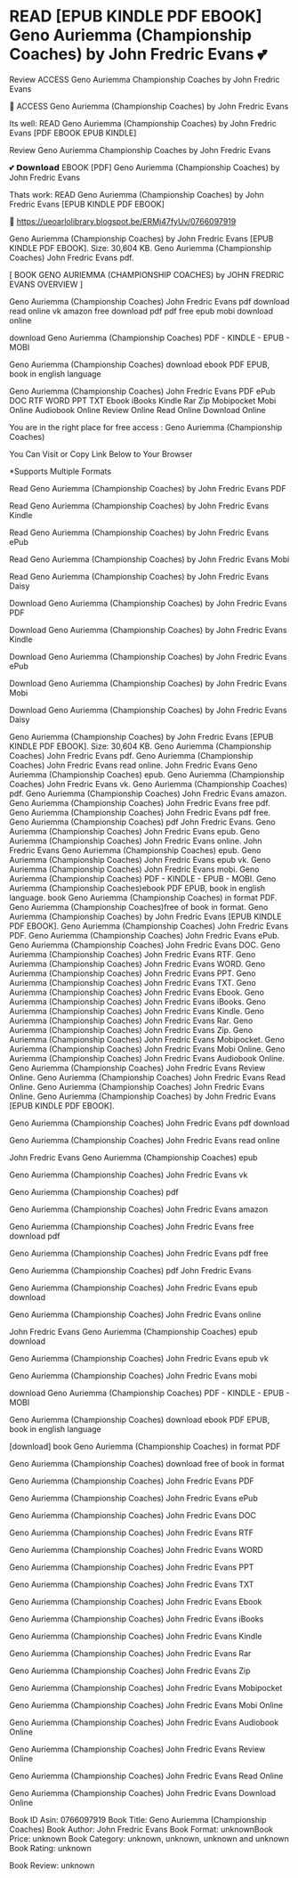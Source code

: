 # READ [EPUB KINDLE PDF EBOOK] Geno Auriemma (Championship Coaches) by  John Fredric Evans 💕
Review ACCESS Geno Auriemma Championship Coaches by John Fredric Evans

💝 ACCESS Geno Auriemma (Championship Coaches) by John Fredric Evans

Its well: READ Geno Auriemma (Championship Coaches) by John Fredric Evans [PDF EBOOK EPUB KINDLE]


Review Geno Auriemma Championship Coaches by John Fredric Evans

💕 𝗗𝗼𝘄𝗻𝗹𝗼𝗮𝗱 EBOOK [PDF] Geno Auriemma (Championship Coaches) by John Fredric Evans

Thats work: READ Geno Auriemma (Championship Coaches) by John Fredric Evans [EPUB KINDLE PDF EBOOK]



🌈 https://ueoarlolibrary.blogspot.be/ERMj47fyUv/0766097919



Geno Auriemma (Championship Coaches) by John Fredric Evans [EPUB KINDLE PDF EBOOK]. Size: 30,604 KB. Geno Auriemma (Championship Coaches) John Fredric Evans pdf.

[ BOOK GENO AURIEMMA (CHAMPIONSHIP COACHES) by JOHN FREDRIC EVANS OVERVIEW ]

Geno Auriemma (Championship Coaches) John Fredric Evans pdf download read online vk amazon free download pdf pdf free epub mobi download online

download Geno Auriemma (Championship Coaches) PDF - KINDLE - EPUB - MOBI

Geno Auriemma (Championship Coaches) download ebook PDF EPUB, book in english language

Geno Auriemma (Championship Coaches) John Fredric Evans PDF ePub DOC RTF WORD PPT TXT Ebook iBooks Kindle Rar Zip Mobipocket Mobi Online Audiobook Online Review Online Read Online Download Online

You are in the right place for free access : Geno Auriemma (Championship Coaches)

You Can Visit or Copy Link Below to Your Browser

*Supports Multiple Formats

Read Geno Auriemma (Championship Coaches) by John Fredric Evans PDF

Read Geno Auriemma (Championship Coaches) by John Fredric Evans Kindle

Read Geno Auriemma (Championship Coaches) by John Fredric Evans ePub

Read Geno Auriemma (Championship Coaches) by John Fredric Evans Mobi

Read Geno Auriemma (Championship Coaches) by John Fredric Evans Daisy

Download Geno Auriemma (Championship Coaches) by John Fredric Evans PDF

Download Geno Auriemma (Championship Coaches) by John Fredric Evans Kindle

Download Geno Auriemma (Championship Coaches) by John Fredric Evans ePub

Download Geno Auriemma (Championship Coaches) by John Fredric Evans Mobi

Download Geno Auriemma (Championship Coaches) by John Fredric Evans Daisy

Geno Auriemma (Championship Coaches) by John Fredric Evans [EPUB KINDLE PDF EBOOK]. Size: 30,604 KB. Geno Auriemma (Championship Coaches) John Fredric Evans pdf. Geno Auriemma (Championship Coaches) John Fredric Evans read online. John Fredric Evans Geno Auriemma (Championship Coaches) epub. Geno Auriemma (Championship Coaches) John Fredric Evans vk. Geno Auriemma (Championship Coaches) pdf. Geno Auriemma (Championship Coaches) John Fredric Evans amazon. Geno Auriemma (Championship Coaches) John Fredric Evans free pdf. Geno Auriemma (Championship Coaches) John Fredric Evans pdf free. Geno Auriemma (Championship Coaches) pdf John Fredric Evans. Geno Auriemma (Championship Coaches) John Fredric Evans epub. Geno Auriemma (Championship Coaches) John Fredric Evans online. John Fredric Evans Geno Auriemma (Championship Coaches) epub. Geno Auriemma (Championship Coaches) John Fredric Evans epub vk. Geno Auriemma (Championship Coaches) John Fredric Evans mobi. Geno Auriemma (Championship Coaches) PDF - KINDLE - EPUB - MOBI. Geno Auriemma (Championship Coaches)ebook PDF EPUB, book in english language. book Geno Auriemma (Championship Coaches) in format PDF. Geno Auriemma (Championship Coaches)free of book in format. Geno Auriemma (Championship Coaches) by John Fredric Evans [EPUB KINDLE PDF EBOOK]. Geno Auriemma (Championship Coaches) John Fredric Evans PDF. Geno Auriemma (Championship Coaches) John Fredric Evans ePub. Geno Auriemma (Championship Coaches) John Fredric Evans DOC. Geno Auriemma (Championship Coaches) John Fredric Evans RTF. Geno Auriemma (Championship Coaches) John Fredric Evans WORD. Geno Auriemma (Championship Coaches) John Fredric Evans PPT. Geno Auriemma (Championship Coaches) John Fredric Evans TXT. Geno Auriemma (Championship Coaches) John Fredric Evans Ebook. Geno Auriemma (Championship Coaches) John Fredric Evans iBooks. Geno Auriemma (Championship Coaches) John Fredric Evans Kindle. Geno Auriemma (Championship Coaches) John Fredric Evans Rar. Geno Auriemma (Championship Coaches) John Fredric Evans Zip. Geno Auriemma (Championship Coaches) John Fredric Evans Mobipocket. Geno Auriemma (Championship Coaches) John Fredric Evans Mobi Online. Geno Auriemma (Championship Coaches) John Fredric Evans Audiobook Online. Geno Auriemma (Championship Coaches) John Fredric Evans Review Online. Geno Auriemma (Championship Coaches) John Fredric Evans Read Online. Geno Auriemma (Championship Coaches) John Fredric Evans Online. Geno Auriemma (Championship Coaches) by John Fredric Evans [EPUB KINDLE PDF EBOOK].

Geno Auriemma (Championship Coaches) John Fredric Evans pdf download

Geno Auriemma (Championship Coaches) John Fredric Evans read online

John Fredric Evans Geno Auriemma (Championship Coaches) epub

Geno Auriemma (Championship Coaches) John Fredric Evans vk

Geno Auriemma (Championship Coaches) pdf

Geno Auriemma (Championship Coaches) John Fredric Evans amazon

Geno Auriemma (Championship Coaches) John Fredric Evans free download pdf

Geno Auriemma (Championship Coaches) John Fredric Evans pdf free

Geno Auriemma (Championship Coaches) pdf John Fredric Evans

Geno Auriemma (Championship Coaches) John Fredric Evans epub download

Geno Auriemma (Championship Coaches) John Fredric Evans online

John Fredric Evans Geno Auriemma (Championship Coaches) epub download

Geno Auriemma (Championship Coaches) John Fredric Evans epub vk

Geno Auriemma (Championship Coaches) John Fredric Evans mobi

download Geno Auriemma (Championship Coaches) PDF - KINDLE - EPUB - MOBI

Geno Auriemma (Championship Coaches) download ebook PDF EPUB, book in english language

[download] book Geno Auriemma (Championship Coaches) in format PDF

Geno Auriemma (Championship Coaches) download free of book in format

Geno Auriemma (Championship Coaches) John Fredric Evans PDF

Geno Auriemma (Championship Coaches) John Fredric Evans ePub

Geno Auriemma (Championship Coaches) John Fredric Evans DOC

Geno Auriemma (Championship Coaches) John Fredric Evans RTF

Geno Auriemma (Championship Coaches) John Fredric Evans WORD

Geno Auriemma (Championship Coaches) John Fredric Evans PPT

Geno Auriemma (Championship Coaches) John Fredric Evans TXT

Geno Auriemma (Championship Coaches) John Fredric Evans Ebook

Geno Auriemma (Championship Coaches) John Fredric Evans iBooks

Geno Auriemma (Championship Coaches) John Fredric Evans Kindle

Geno Auriemma (Championship Coaches) John Fredric Evans Rar

Geno Auriemma (Championship Coaches) John Fredric Evans Zip

Geno Auriemma (Championship Coaches) John Fredric Evans Mobipocket

Geno Auriemma (Championship Coaches) John Fredric Evans Mobi Online

Geno Auriemma (Championship Coaches) John Fredric Evans Audiobook Online

Geno Auriemma (Championship Coaches) John Fredric Evans Review Online

Geno Auriemma (Championship Coaches) John Fredric Evans Read Online

Geno Auriemma (Championship Coaches) John Fredric Evans Download Online

Book ID Asin: 0766097919
Book Title: Geno Auriemma (Championship Coaches)
Book Author: John Fredric Evans
Book Format: unknownBook Price: unknown
Book Category: unknown, unknown, unknown and unknown
Book Rating: unknown

Book Review: unknown
